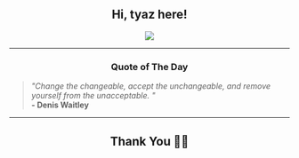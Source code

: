 <h2 align="center"> Hi, tyaz here!</h2>

<p align="center">
<a href="https://github.com/tyazx" alt="github streak"><img src="https://dvst-streak.herokuapp.com/?user=tyazx&theme=tokyonight&fire=DD472C"></a>
</p>

<hr>
<h3 align="center">Quote of The Day</h3>
<p align="center">
<blockquote>
<i>"Change the changeable, accept the unchangeable, and remove yourself from the unacceptable. "</i>
<br>
<b>- Denis Waitley</b>
</blockquote>
</p>


<hr>
<h2 align="center">Thank You 🙏🏼</h2>
